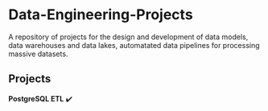 # Data-Engineering-Projects
A repository of projects for the design and development of data models, data warehouses and data lakes, automatated data pipelines for processing massive datasets.

## Projects

**PostgreSQL ETL** ✔️
